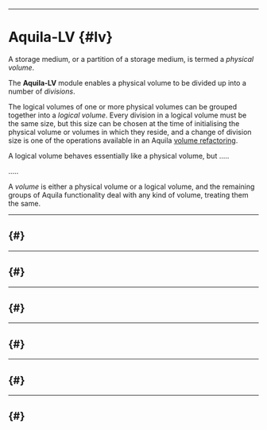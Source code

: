 -----------------------------------------------------------------------------------------------
# Aquila-LV {#lv}

A storage medium, or a partition of a storage medium, is termed a _physical volume_. 

The __Aquila-LV__ module enables a physical volume to be divided up into a number of _divisions_. 

The logical volumes of one or more physical volumes can be grouped together into a  _logical
volume_. Every division in a logical volume must be the same size, but this size can be chosen
at the time of initialising the physical volume or volumes in which they reside, and a change
of division size is one of the operations available in an Aquila [volume refactoring](#refac).

A logical volume behaves essentially like a physical volume, but  .....



.....

A _volume_ is either a physical volume or a logical volume, and the remaining groups of Aquila
functionality deal with any kind of volume, treating them the same. 



-----------------------------------------------------------------------------------------------
## {#}




-----------------------------------------------------------------------------------------------
## {#}




-----------------------------------------------------------------------------------------------
## {#}




-----------------------------------------------------------------------------------------------
## {#}




-----------------------------------------------------------------------------------------------
## {#}




-----------------------------------------------------------------------------------------------
## {#}







